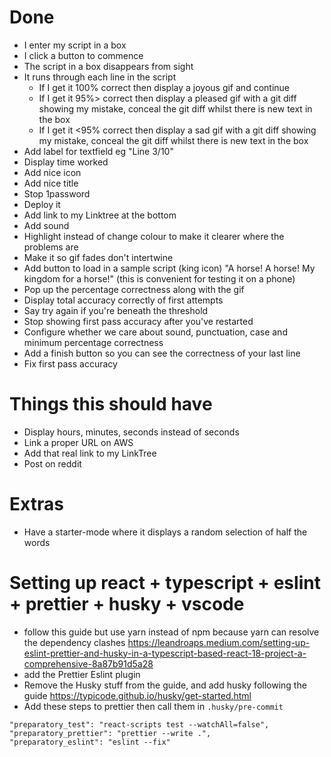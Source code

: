 # Done

- I enter my script in a box
- I click a button to commence
- The script in a box disappears from sight
- It runs through each line in the script
  - If I get it 100% correct then display a joyous gif and continue
  - If I get it 95%> correct then display a pleased gif with a git diff showing my mistake, conceal the git diff whilst there is new text in the box
  - If I get it <95% correct then display a sad gif with a git diff showing my mistake, conceal the git diff whilst there is new text in the box
- Add label for textfield eg "Line 3/10"
- Display time worked
- Add nice icon
- Add nice title
- Stop 1password
- Deploy it
- Add link to my Linktree at the bottom
- Add sound
- Highlight instead of change colour to make it clearer where the problems are
- Make it so gif fades don't intertwine
- Add button to load in a sample script (king icon) "A horse! A horse! My kingdom for a horse!" (this is convenient for testing it on a phone)
- Pop up the percentage correctness along with the gif
- Display total accuracy correctly of first attempts
- Say try again if you're beneath the threshold
- Stop showing first pass accuracy after you've restarted
- Configure whether we care about sound, punctuation, case and minimum percentage correctness
- Add a finish button so you can see the correctness of your last line
- Fix first pass accuracy

# Things this should have

- Display hours, minutes, seconds instead of seconds
- Link a proper URL on AWS
- Add that real link to my LinkTree
- Post on reddit

# Extras

- Have a starter-mode where it displays a random selection of half the words

# Setting up react + typescript + eslint + prettier + husky + vscode

- follow this guide but use yarn instead of npm because yarn can resolve the dependency clashes https://leandroaps.medium.com/setting-up-eslint-prettier-and-husky-in-a-typescript-based-react-18-project-a-comprehensive-8a87b91d5a28
- add the Prettier Eslint plugin
- Remove the Husky stuff from the guide, and add husky following the guide https://typicode.github.io/husky/get-started.html
- Add these steps to prettier then call them in `.husky/pre-commit`

```
"preparatory_test": "react-scripts test --watchAll=false",
"preparatory_prettier": "prettier --write .",
"preparatory_eslint": "eslint --fix"
```

